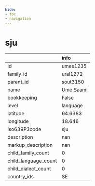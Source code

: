 ```yaml
---
hide:
- toc
- navigation
---
```

# sju
|                      | info      |
|:---------------------|:----------|
| id                   | umes1235  |
| family_id            | ural1272  |
| parent_id            | sout3150  |
| name                 | Ume Saami |
| bookkeeping          | False     |
| level                | language  |
| latitude             | 64.6383   |
| longitude            | 18.646    |
| iso639P3code         | sju       |
| description          | nan       |
| markup_description   | nan       |
| child_family_count   | 0         |
| child_language_count | 0         |
| child_dialect_count  | 0         |
| country_ids          | SE        |